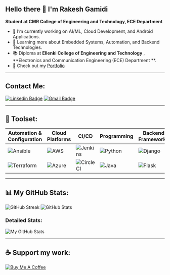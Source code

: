 ## Hello there 👋 I'm Rakesh Gamidi
**Student at CMR College of Engineering and Technology, ECE Department**

- 🔭 I’m currently working on AI/ML, Cloud Development, and Android Applications.
- 🌱 Learning more about Embedded Systems, Automation, and Backend Technologies.
- 📚 Diploma  at **Ellenki  College of Engineering and Technology** , **Electronics and Communication Engineering (ECE) Department **.
- 📝 Check out my [Portfolio](https://rakesh-564.github.io/rakeshgamidiprofile.com/)

---

## Contact Me:
[![Linkedin Badge](https://img.shields.io/badge/-Rakesh-blue?style=flat-square&logo=Linkedin&logoColor=white&link=https://www.linkedin.com/in/gamidi-rakesh-a5ba87292)](https://www.linkedin.com/in/gamidi-rakesh-a5ba87292)
[![Gmail Badge](https://img.shields.io/badge/-rakeshgamidi564@gmail.com-c14438?style=flat-square&logo=Gmail&logoColor=white&link=mailto:rakeshgamidi564@gmail.com)](mailto:rakeshgamidi564@gmail.com)

---

## 🚀 Toolset:
| Automation & Configuration | Cloud Platforms | CI/CD | Programming | Backend Frameworks | Databases |
| --- | --- | --- | --- | --- | --- |
| ![Ansible](https://img.shields.io/badge/-Ansible-EE0000?style=flat-square&logo=ansible) | ![AWS](https://img.shields.io/badge/-AWS-232F3E?style=flat-square&logo=amazon-aws) | ![Jenkins](https://img.shields.io/badge/-Jenkins-D24939?style=flat-square&logo=jenkins) | ![Python](https://img.shields.io/badge/-Python-3776AB?style=flat-square&logo=python) | ![Django](https://img.shields.io/badge/-Django-092E20?style=flat-square&logo=django) | ![MySQL](https://img.shields.io/badge/-MySQL-4479A1?style=flat-square&logo=mysql) |
| ![Terraform](https://img.shields.io/badge/-Terraform-623CE4?style=flat-square&logo=terraform) | ![Azure](https://img.shields.io/badge/-Azure-0078D4?style=flat-square&logo=microsoft-azure) | ![CircleCI](https://img.shields.io/badge/-CircleCI-343434?style=flat-square&logo=circleci) | ![Java](https://img.shields.io/badge/-Java-007396?style=flat-square&logo=java) | ![Flask](https://img.shields.io/badge/-Flask-000000?style=flat-square&logo=flask) | ![PostgreSQL](https://img.shields.io/badge/-PostgreSQL-336791?style=flat-square&logo=postgresql) |

---

## 📊 My GitHub Stats:
![GitHub Streak](https://github-readme-streak-stats.herokuapp.com/?user=RAKESH-564&theme=radical)
![GitHub Stats](https://github-readme-stats.vercel.app/api?username=RAKESH-564&show_icons=true&theme=radical)

### Detailed Stats:
![My GitHub Stats](https://raw.githubusercontent.com/RAKESH-564/RAKESH-564/main/Screenshot%202024-10-14%20230159.png)


---

## ☕ Support my work:
[![Buy Me A Coffee](https://img.shields.io/badge/-Buy%20Me%20A%20Coffee-FFDD00?style=flat-square&logo=buy-me-a-coffee&logoColor=black&link=https://www.buymeacoffee.com/yourprofile)](https://www.buymeacoffee.com/yourprofile)
